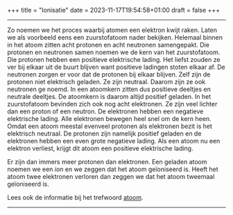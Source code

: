 +++
title = "Ionisatie"
date = 2023-11-17T19:54:58+01:00
draft = false
+++

---
Zo noemen we het proces waarbij atomen een elektron kwijt raken. Laten
we als voorbeeld eens een zuurstofatoom nader bekijken. Helemaal binnen
in het atoom zitten acht protonen en acht neutronen samengepakt. Die
protonen en neutronen samen noemen we de kern van het zuurstofatoom. Die
protonen hebben een positieve elektrische lading. Het liefst zouden ze
ver bij elkaar uit de buurt blijven want positieve ladingen stoten
elkaar af. De neutronen zorgen er voor dat de protonen bij elkaar
blijven. Zelf zijn de protonen niet elektrisch geladen. Ze zijn
neutraal. Daarom zijn ze ook neutronen ge noemd. In een atoomkern zitten
dus positieve deeltjes en neutrale deeltjes. De atoomkern is daarom
altijd positief geladen. In het zuurstofatoom bevinden zich ook nog acht
elektronen. Ze zijn veel lichter dan een proton of een neutron. De
elektronen hebben een negatieve elektrische lading. Alle elektronen
bewegen heel snel om de kern heen. Omdat een atoom meestal evenveel
protonen als elektronen bezit is het elektrisch neutraal. De protonen
zijn namelijk positief geladen en de elektronen hebben een even grote
negatieve lading. Als een atoom nu een elektron verliest, krijgt dit
atoom een positieve elektrische lading.

Er zijn dan immers meer protonen dan elektronen. Een geladen atoom
noemen we een *ion* en we zeggen dat het atoom geïoniseerd is. Heeft het
atoom twee elektronen verloren dan zeggen we dat het atoom tweemaal
geïoniseerd is.

Lees ook de informatie bij het trefwoord [atoom](/encyclopedie/atomen).

---
